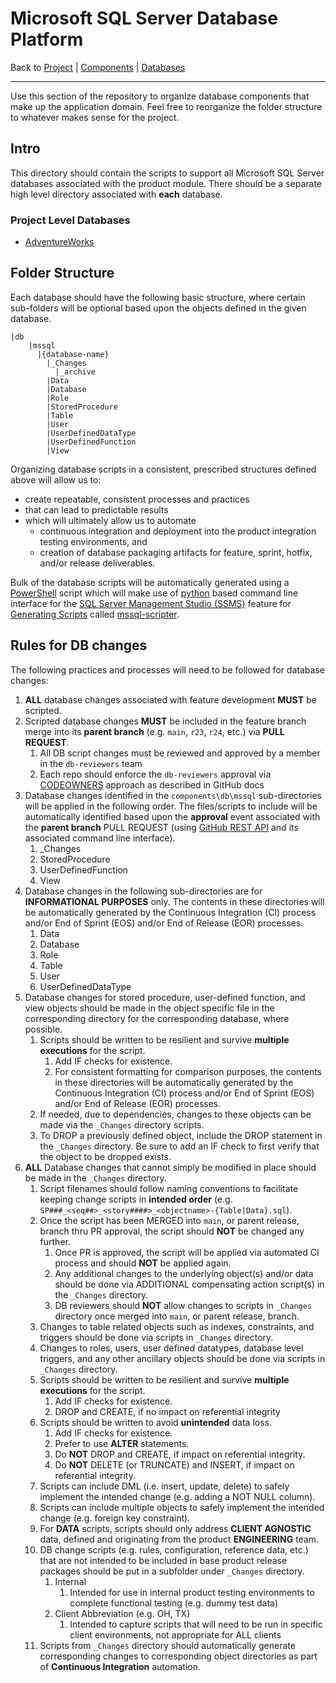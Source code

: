 # Microsoft SQL Server Database Platform

Back to [Project](../../../README.md) | [Components](../../README.md) | [Databases](../README.md)

---

Use this section of the repository to organize database components that make up the application domain. Feel free to reorganize the folder structure to whatever makes sense for the project.

## Intro

This directory should contain the scripts to support all Microsoft SQL Server databases associated with the product module.  There should be a separate high level directory associated with **each** database.

### Project Level Databases

- [AdventureWorks](AdventureWorks/README.md)

## Folder Structure

Each database should have the following basic structure, where certain sub-folders will be optional based upon the objects defined in the given database.

    |db
        |mssql
          |{database-name}
            |_Changes
              |_archive
            |Data
            |Database
            |Role
            |StoredProcedure
            |Table
            |User
            |UserDefinedDataType
            |UserDefinedFunction
            |View

Organizing database scripts in a consistent, prescribed structures defined above will allow us to:

- create repeatable, consistent processes and practices
- that can lead to predictable results
- which will ultimately allow us to automate
  - continuous integration and deployment into the product integration testing environments, and
  - creation of database packaging artifacts for feature, sprint, hotfix, and/or release deliverables.

Bulk of the database scripts will be automatically generated using a [PowerShell](https://docs.microsoft.com/en-us/powershell/) script which will make use of [python](https://www.python.org/) based command line interface for the [SQL Server Management Studio (SSMS)](https://docs.microsoft.com/en-us/sql/ssms/sql-server-management-studio-ssms?view=sql-server-ver15) feature for [Generating Scripts](https://docs.microsoft.com/en-us/sql/ssms/scripting/generate-scripts-sql-server-management-studio?view=sql-server-ver15) called [mssql-scripter](https://github.com/Microsoft/mssql-scripter).

## Rules for DB changes

The following practices and processes will need to be followed for database changes:

1. **ALL** database changes associated with feature development **MUST** be scripted.
2. Scripted database changes **MUST** be included in the feature branch merge into its **parent branch** (e.g. `main`, `r23`, `r24`, etc.) via **PULL REQUEST**.
   1. All DB script changes must be reviewed and approved by a member in the `db-reviewers` team
   2. Each repo should enforce the `db-reviewers` approval via [CODEOWNERS](https://docs.github.com/en/repositories/managing-your-repositorys-settings-and-features/customizing-your-repository/about-code-owners#codeowners-syntax) approach as described in GitHub docs
3. Database changes identified in the `components\db\mssql` sub-directories will be applied in the following order. The files/scripts to include will be automatically identified based upon the **approval** event associated with the **parent branch** PULL REQUEST (using [GitHub REST API](http://docs.github.com/en/rest/guides/getting-started-with-the-rest-api) and its associated command line interface).
   1. _Changes
   2. StoredProcedure
   3. UserDefinedFunction
   4. View
4. Database changes in the following sub-directories are for **INFORMATIONAL PURPOSES** only. The contents in these directories will be automatically generated by the Continuous Integration (CI) process and/or End of Sprint (EOS) and/or End of Release (EOR) processes.
   1. Data
   2. Database
   3. Role
   4. Table
   5. User
   6. UserDefinedDataType
5. Database changes for stored procedure, user-defined function, and view objects should be made in the object specific file in the corresponding directory for the corresponding database, where possible.
   1. Scripts should be written to be resilient and survive **multiple executions** for the script.
      1. Add IF checks for existence.
      2. For consistent formatting for comparison purposes, the contents in these directories will be automatically generated by the Continuous Integration (CI) process and/or End of Sprint (EOS) and/or End of Release (EOR) processes.
   2. If needed, due to dependencies, changes to these objects can be made via the `_Changes` directory scripts.
   3. To DROP a previously defined object, include the DROP statement in the `_Changes` directory. Be sure to add an IF check to first verify that the object to be dropped exists.
6. **ALL** Database changes that cannot simply be modified in place should be made in the `_Changes` directory.
   1. Script filenames should follow naming conventions to facilitate keeping change scripts in **intended order** (e.g. `SP###_<seq##>_<story####>_<objectname>-{Table|Data}.sql`).
   2. Once the script has been MERGED into `main`, or parent release, branch thru PR approval, the script should **NOT** be changed any further.
      1. Once PR is approved, the script will be applied via automated CI process and should **NOT** be applied again.
      2. Any additional changes to the underlying object(s) and/or data should be done via ADDITIONAL compensating action script(s) in the `_Changes` directory.
      3. DB reviewers should **NOT** allow changes to scripts in `_Changes` directory once merged into `main`, or parent release, branch.
   3. Changes to table related objects such as indexes, constraints, and triggers should be done via scripts in `_Changes` directory.
   4. Changes to roles, users, user defined datatypes, database level triggers, and any other ancillary objects should be done via scripts in `_Changes` directory.
   5. Scripts should be written to be resilient and survive **multiple executions** for the script.
      1. Add IF checks for existence.
      2. DROP and CREATE, if no impact on referential integrity
   6. Scripts should be written to avoid **unintended** data loss.
      1. Add IF checks for existence.
      2. Prefer to use **ALTER** statements.
      3. Do **NOT** DROP and CREATE, if impact on referential integrity.
      4. Do **NOT** DELETE (or TRUNCATE) and INSERT, if impact on referential integrity.
   7. Scripts can include DML (i.e. insert, update, delete) to safely implement the intended change (e.g. adding a NOT NULL column).
   8. Scripts can include multiple objects to safely implement the intended change (e.g. foreign key constraint).
   9. For **DATA** scripts, scripts should only address **CLIENT AGNOSTIC** data, defined and originating from the product **ENGINEERING** team.
   10. DB change scripts (e.g. rules, configuration, reference data, etc.) that are not intended to be included in base product release packages should be put in a subfolder under `_Changes` directory.
       1. Internal
          1. Intended for use in internal product testing environments to complete functional testing (e.g. dummy test data)
       2. Client Abbreviation (e.g. OH, TX)
          1. Intended to capture scripts that will need to be run in specific client environments, not appropriate for ALL clients
   11. Scripts from `_Changes` directory should automatically generate corresponding changes to corresponding object directories as part of **Continuous Integration** automation.
